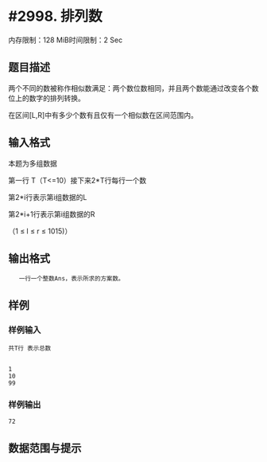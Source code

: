 # #2998. 排列数

内存限制：128 MiB时间限制：2 Sec

## 题目描述

两个不同的数被称作相似数满足：两个数位数相同，并且两个数能通过改变各个数位上的数字的排列转换。

在区间[L,R]中有多少个数有且仅有一个相似数在区间范围内。

## 输入格式

本题为多组数据

第一行 T（T<=10）接下来2*T行每行一个数

第2*i行表示第i组数据的L 

第2*i+1行表示第i组数据的R

（1 &le; l &le; r &le; 1015)）

## 输出格式

       一行一个整数Ans，表示所求的方案数。

## 样例

### 样例输入

    
    共T行 表示总数
    
    
    1
    10 
    99
    
    

### 样例输出

    
    72
        
    

## 数据范围与提示
